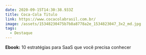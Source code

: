 ```yaml
---
date: 2020-09-15T14:30:38.933Z
title: Coca-Cola Titulo
link: https://www.cocacolabrasil.com.br/
image: /assets/15348230475b7b8a8778a2e_1534823047_3x2_md.jpg
tags:
  - Destaque
---
```

**Ebook:** 10 estratégias para SaaS que você precisa conhecer